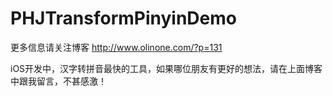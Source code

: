 PHJTransformPinyinDemo
======================

更多信息请关注博客 http://www.olinone.com/?p=131

iOS开发中，汉字转拼音最快的工具，如果哪位朋友有更好的想法，请在上面博客中跟我留言，不甚感激！
